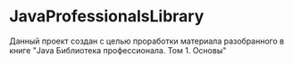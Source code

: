 # JavaProfessionalsLibrary
Данный проект создан с целью проработки материала разобранного в книге "Java Библиотека профессионала. Том 1. Основы"
